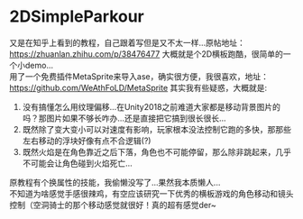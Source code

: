 # 2DSimpleParkour
又是在知乎上看到的教程，自己跟着写但是又不太一样...原帖地址：https://zhuanlan.zhihu.com/p/38476477
大概就是个2D横板跑酷，很简单的一个小demo...  
用了一个免费插件MetaSprite来导入ase，确实很方便，我很喜欢，地址：https://github.com/WeAthFoLD/MetaSprite
其实我有些疑惑，大概就是:
1. 没有搞懂怎么用纹理偏移...在Unity2018之前难道大家都是移动背景图片的吗？那图片如果不够长咋办...还是直接把它搞到很长很长...
2. 既然除了变大变小可以对速度有影响，玩家根本没法控制它跑的多快，那那些左右移动的浮块好像有点不合逻辑(?)
3. 既然火焰是在角色靠近之后下落，角色也不可能停留，那么除非跳起来，几乎不可能会让角色碰到火焰死亡...

原教程有个换属性的技能，我偷懒没写了...果然我本质懒人...   
不知道为啥感觉手感很辣鸡，有空应该研究一下优秀的横板游戏的角色移动和镜头控制（空洞骑士的那个移动感觉就很好！真的超有感觉der~

